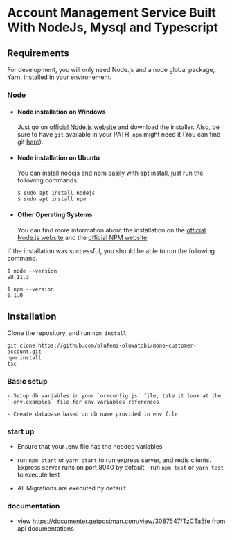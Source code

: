 # Account Management Service Built With NodeJs, Mysql and Typescript

## Requirements

For development, you will only need Node.js and a node global package, Yarn, installed in your environement.

### Node

- #### Node installation on Windows

  Just go on [official Node.js website](https://nodejs.org/) and download the installer.
  Also, be sure to have `git` available in your PATH, `npm` might need it (You can find git [here](https://git-scm.com/)).

- #### Node installation on Ubuntu

  You can install nodejs and npm easily with apt install, just run the following commands.

      $ sudo apt install nodejs
      $ sudo apt install npm

- #### Other Operating Systems
  You can find more information about the installation on the [official Node.js website](https://nodejs.org/) and the [official NPM website](https://npmjs.org/).

If the installation was successful, you should be able to run the following command.

    $ node --version
    v8.11.3

    $ npm --version
    6.1.0

## Installation

Clone the repository, and run `npm install`

```
git clone https://github.com/olufemi-oluwatobi/mono-customer-account.git
npm install
tsc
```

### Basic setup

    - Setup db variables in your `ormconfig.js` file, take it look at the `.env.examples` file for env variables references

    - Create database based on db name provided in env file

### start up

- Ensure that your .env file has the needed variables

- run `npm start` or `yarn start` to run express server, and redis clients. Express server runs on port 8040 by default.
  -run `npm test` or `yarn test` to execute test
- All Migrations are executed by default

### documentation

- view https://documenter.getpostman.com/view/3087547/TzCTa5fe from api documentations
